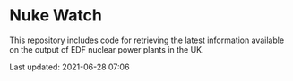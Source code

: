 # Nuke Watch

This repository includes code for retrieving the latest information available on the output of EDF nuclear power plants in the UK.

Last updated: 2021-06-28 07:06